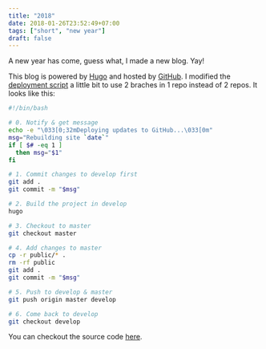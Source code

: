 ```yaml
---
title: "2018"
date: 2018-01-26T23:52:49+07:00
tags: ["short", "new year"]
draft: false
---
```


A new year has come, guess what, I made a new blog. Yay!

This blog is powered by [Hugo][1] and hosted by [GitHub][2]. I modified the
[deployment script][3] a little bit to use 2 braches in 1 repo instead of
2 repos. It looks like this:


```sh
#!/bin/bash

# 0. Notify & get message
echo -e "\033[0;32mDeploying updates to GitHub...\033[0m"
msg="Rebuilding site `date`"
if [ $# -eq 1 ]
  then msg="$1"
fi

# 1. Commit changes to develop first
git add .
git commit -m "$msg"

# 2. Build the project in develop
hugo

# 3. Checkout to master
git checkout master

# 4. Add changes to master
cp -r public/* .
rm -rf public
git add .
git commit -m "$msg"

# 5. Push to develop & master
git push origin master develop

# 6. Come back to develop
git checkout develop
```

You can checkout the source code [here][4].


[1]: https://gohugo.io
[2]: https://github.com
[3]: https://gohugo.io/hosting-and-deployment/hosting-on-github/#github-user-or-organization-pages
[4]: https://github.com/manhtai/manhtai.github.io
